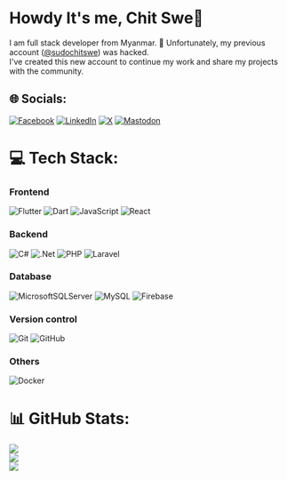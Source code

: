 #  Howdy It's me, Chit Swe👋
I am full stack developer from Myanmar.  🔄 Unfortunately, my previous account ([@sudochitswe](https://github.com/sudochitswe)) was hacked.<br>  I've created this new account to continue my work and share my projects with the community.<br>


## 🌐 Socials:
[![Facebook](https://img.shields.io/badge/-facebook-0866ff?style=for-the-badge&logo=facebook&logoColor=white)](https://facebook.com/sudochitswe) [![LinkedIn](https://img.shields.io/badge/-linkedIn-107bb3?style=for-the-badge&logo=linkedin&logoColor=white)](https://linkedin.com/in/sudochitswe) [![X](https://img.shields.io/badge/-X-0b0b0b?style=for-the-badge&logo=x&logoColor=white)](https://x.com/sudochitswe) [![Mastodon](https://img.shields.io/badge/-MASTODON-5c4ee5?style=for-the-badge&logo=mastodon&logoColor=white)](https://burma.social/@sudo_chitswe) 

# 💻 Tech Stack:

### Frontend
![Flutter](https://img.shields.io/badge/Flutter-%2302569B.svg?style=for-the-badge&logo=Flutter&logoColor=white) ![Dart](https://img.shields.io/badge/dart-%230175C2.svg?style=for-the-badge&logo=dart&logoColor=white)
![JavaScript](https://img.shields.io/badge/javascript-%23323330.svg?style=for-the-badge&logo=javascript&logoColor=%23F7DF1E) ![React](https://img.shields.io/badge/react-%2320232a.svg?style=for-the-badge&logo=react&logoColor=%2361DAFB) 

### Backend
![C#](https://img.shields.io/badge/c%23-%23239120.svg?style=for-the-badge&logo=csharp&logoColor=white) ![.Net](https://img.shields.io/badge/.NETCore-5C2D91?style=for-the-badge&logo=.net&logoColor=white) ![PHP](https://img.shields.io/badge/PHP-4f5b93?style=for-the-badge&logo=php&logoColor=white) ![Laravel](https://img.shields.io/badge/Laravel-f33b2f?style=for-the-badge&logo=laravel&logoColor=white)

### Database
![MicrosoftSQLServer](https://img.shields.io/badge/Microsoft%20SQL%20Server-CC2927?style=for-the-badge&logo=microsoft%20sql%20server&logoColor=white) ![MySQL](https://img.shields.io/badge/mysql-4479A1.svg?style=for-the-badge&logo=mysql&logoColor=white) 
![Firebase](https://img.shields.io/badge/firebase-a08021?style=for-the-badge&logo=firebase&logoColor=ffcd34)

### Version control
![Git](https://img.shields.io/badge/git-%23F05033.svg?style=for-the-badge&logo=git&logoColor=white) ![GitHub](https://img.shields.io/badge/github-%23121011.svg?style=for-the-badge&logo=github&logoColor=white) 
### Others
![Docker](https://img.shields.io/badge/docker-%230db7ed.svg?style=for-the-badge&logo=docker&logoColor=white) 



# 📊 GitHub Stats:
![](https://github-readme-stats.vercel.app/api?username=sudochitswe-v2&theme=default&hide_border=true&include_all_commits=true&count_private=true)<br/>
![](https://github-readme-streak-stats.herokuapp.com/?user=sudochitswe-v2&theme=default&hide_border=true)<br/>
![](https://github-readme-stats.vercel.app/api/top-langs/?username=sudochitswe-v2&theme=default&hide_border=true&include_all_commits=true&count_private=true&layout=compact)


